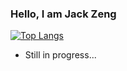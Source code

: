 ### Hello, I am Jack Zeng
[![Top Langs](https://github-readme-stats.vercel.app/api/top-langs/?username=JackZeng0208)](https://github.com/JackZeng0208/github-readme-stats)
- Still in progress...

